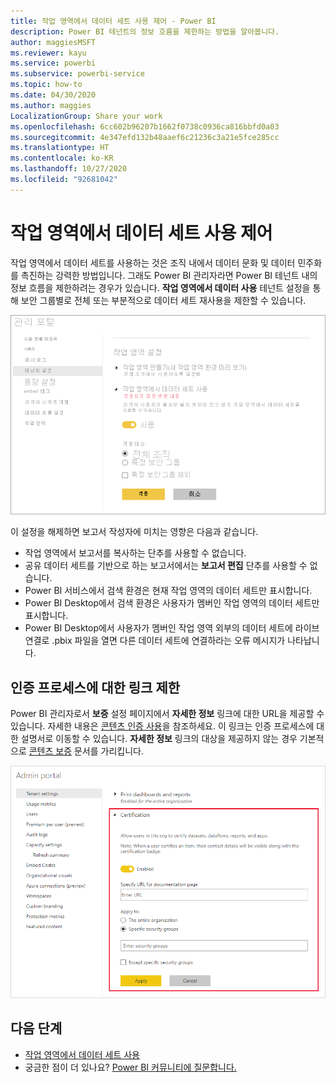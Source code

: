 ```yaml
---
title: 작업 영역에서 데이터 세트 사용 제어 - Power BI
description: Power BI 테넌트의 정보 흐름을 제한하는 방법을 알아봅니다.
author: maggiesMSFT
ms.reviewer: kayu
ms.service: powerbi
ms.subservice: powerbi-service
ms.topic: how-to
ms.date: 04/30/2020
ms.author: maggies
LocalizationGroup: Share your work
ms.openlocfilehash: 6cc602b96207b1662f0738c0936ca816bbfd0a03
ms.sourcegitcommit: 4e347efd132b48aaef6c21236c3a21e5fce285cc
ms.translationtype: HT
ms.contentlocale: ko-KR
ms.lasthandoff: 10/27/2020
ms.locfileid: "92681042"
---
```

# <a name="control-the-use-of-datasets-across-workspaces"></a>작업 영역에서 데이터 세트 사용 제어

작업 영역에서 데이터 세트를 사용하는 것은 조직 내에서 데이터 문화 및 데이터 민주화를 촉진하는 강력한 방법입니다. 그래도 Power BI 관리자라면 Power BI 테넌트 내의 정보 흐름을 제한하려는 경우가 있습니다. **작업 영역에서 데이터 사용** 테넌트 설정을 통해 보안 그룹별로 전체 또는 부분적으로 데이터 세트 재사용을 제한할 수 있습니다.

![Power BI 관리자 작업 영역 설정](media/service-datasets-admin-across-workspaces/power-bi-admin-workspace-settings.png)

이 설정을 해제하면 보고서 작성자에 미치는 영향은 다음과 같습니다.

- 작업 영역에서 보고서를 복사하는 단추를 사용할 수 없습니다. 
- 공유 데이터 세트를 기반으로 하는 보고서에서는 **보고서 편집** 단추를 사용할 수 없습니다.
- Power BI 서비스에서 검색 환경은 현재 작업 영역의 데이터 세트만 표시합니다.
- Power BI Desktop에서 검색 환경은 사용자가 멤버인 작업 영역의 데이터 세트만 표시합니다.
- Power BI Desktop에서 사용자가 멤버인 작업 영역 외부의 데이터 세트에 라이브 연결로 .pbix 파일을 열면 다른 데이터 세트에 연결하라는 오류 메시지가 나타납니다.

## <a name="provide-a-link-for-the-certification-process"></a>인증 프로세스에 대한 링크 제한

Power BI 관리자로서 **보증** 설정 페이지에서 **자세한 정보** 링크에 대한 URL을 제공할 수 있습니다.  자세한 내용은 [콘텐츠 인증 사용](../admin/service-admin-setup-certification.md)을 참조하세요. 이 링크는 인증 프로세스에 대한 설명서로 이동할 수 있습니다. **자세한 정보** 링크의 대상을 제공하지 않는 경우 기본적으로 [콘텐츠 보증](../collaborate-share/service-endorse-content.md) 문서를 가리킵니다.

![데이터 세트 인증 자세히 알아보기](media/service-datasets-admin-across-workspaces/service-admin-certification-setup-dialog.png)

## <a name="next-steps"></a>다음 단계

- [작업 영역에서 데이터 세트 사용](service-datasets-across-workspaces.md)
- 궁금한 점이 더 있나요? [Power BI 커뮤니티에 질문합니다.](https://community.powerbi.com/)
